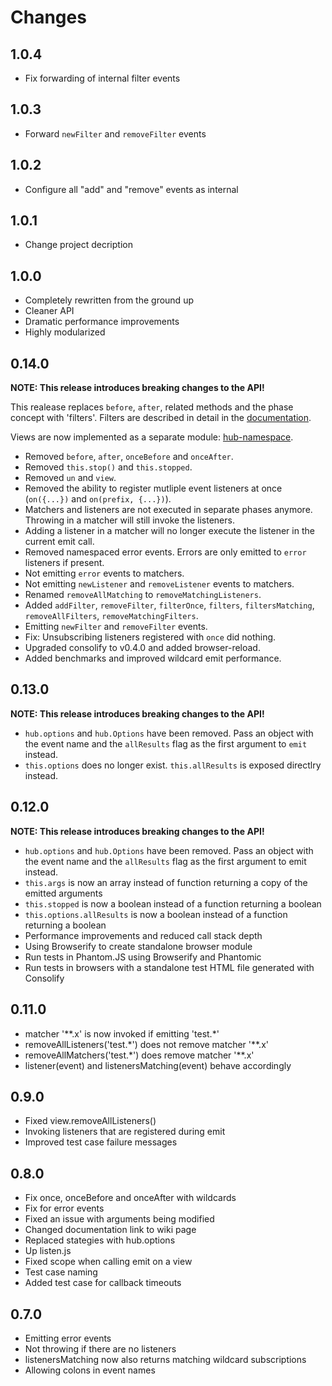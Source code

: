 # Changes

## 1.0.4

- Fix forwarding of internal filter events

## 1.0.3

- Forward `newFilter` and `removeFilter` events

## 1.0.2

- Configure all "add" and "remove" events as internal

## 1.0.1

- Change project decription

## 1.0.0

- Completely rewritten from the ground up
- Cleaner API
- Dramatic performance improvements
- Highly modularized

## 0.14.0

__NOTE: This release introduces breaking changes to the API!__

This realease replaces `before`, `after`, related methods and the phase concept
with 'filters'. Filters are described in detail in the [documentation][].

Views are now implemented as a separate module: [hub-namespace][].

- Removed `before`, `after`, `onceBefore` and `onceAfter`.
- Removed `this.stop()` and `this.stopped`.
- Removed `un` and `view`.
- Removed the ability to register mutliple event listeners at once
  (`on({...})` and `on(prefix, {...})`).
- Matchers and listeners are not executed in separate phases anymore. Throwing
  in a matcher will still invoke the listeners.
- Adding a listener in a matcher will no longer execute the listener in the
  current emit call.
- Removed namespaced error events. Errors are only emitted to `error` listeners
  if present.
- Not emitting `error` events to matchers.
- Not emitting `newListener` and `removeListener` events to matchers.
- Renamed `removeAllMatching` to `removeMatchingListeners`.
- Added `addFilter`, `removeFilter`, `filterOnce`, `filters`,
  `filtersMatching`, `removeAllFilters`, `removeMatchingFilters`.
- Emitting `newFilter` and `removeFilter` events.
- Fix: Unsubscribing listeners registered with `once` did nothing.
- Upgraded consolify to v0.4.0 and added browser-reload.
- Added benchmarks and improved wildcard emit performance.

[documentation]: http://maxantoni.de/projects/hub.js/documentation.html
[hub-namespace]: https://github.com/mantoni/hub-namespace.js

## 0.13.0

__NOTE: This release introduces breaking changes to the API!__

- `hub.options` and `hub.Options` have been removed. Pass an object with the
  event name and the `allResults` flag as the first argument to `emit` instead.
- `this.options` does no longer exist. `this.allResults` is exposed directlry
  instead.

## 0.12.0

__NOTE: This release introduces breaking changes to the API!__

- `hub.options` and `hub.Options` have been removed. Pass an object with the
  event name and the `allResults` flag as the first argument to emit instead.
- `this.args` is now an array instead of function returning a copy of the
  emitted arguments
- `this.stopped` is now a boolean instead of a function returning a boolean
- `this.options.allResults` is now a boolean instead of a function returning
  a boolean
- Performance improvements and reduced call stack depth
- Using Browserify to create standalone browser module
- Run tests in Phantom.JS using Browserify and Phantomic
- Run tests in browsers with a standalone test HTML file generated with Consolify

## 0.11.0

- matcher '\*\*.x' is now invoked if emitting 'test.\*'
- removeAllListeners('test.\*') does not remove matcher '\*\*.x'
- removeAllMatchers('test.\*') does remove matcher '\*\*.x'
- listener(event) and listenersMatching(event) behave accordingly

## 0.9.0

- Fixed view.removeAllListeners()
- Invoking listeners that are registered during emit
- Improved test case failure messages

## 0.8.0

- Fix once, onceBefore and onceAfter with wildcards
- Fix for error events
- Fixed an issue with arguments being modified
- Changed documentation link to wiki page
- Replaced stategies with hub.options
- Up listen.js
- Fixed scope when calling emit on a view
- Test case naming
- Added test case for callback timeouts

## 0.7.0

- Emitting error events
- Not throwing if there are no listeners
- listenersMatching now also returns matching wildcard subscriptions
- Allowing colons in event names
